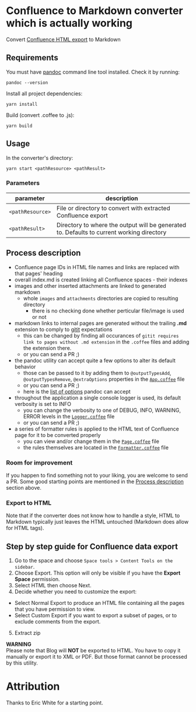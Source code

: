 # Confluence to Markdown converter which is actually working

Convert [Confluence HTML export](#conflhowto) to Markdown


## Requirements

You must have [pandoc] command line tool installed. Check it by running:

```
pandoc --version
```

Install all project dependencies:

```
yarn install
```


Build (convert .coffee to .js):

```
yarn build
```


## Usage

In the converter's directory:

```
yarn start <pathResource> <pathResult>
```


### Parameters

parameter | description
--- | ---
`<pathResource>` | File or directory to convert with extracted Confluence export
`<pathResult>` | Directory to where the output will be generated to. Defaults to current working directory


## Process description<a name="process-description"></a>

- Confluence page IDs in HTML file names and links are replaced with that pages' heading
- overall index.md is created linking all Confluence spaces - their indexes
- images and other inserted attachments are linked to generated markdown
  - whole `images` and `attachments` directories are copied to resulting directory
    - there is no checking done whether perticular file/image is used or not
- markdown links to internal pages are generated without the trailing **.md** extension to comply to [gitit] expectations
  - this can be changed by finding all occurances of `gitit requires link to pages without .md extension` in the `.coffee` files and adding the extension there.
  - or you can send a PR ;)
- the pandoc utility can accept quite a few options to alter its default behavior
  - those can be passed to it by adding them to `@outputTypesAdd`, `@outputTypesRemove`, `@extraOptions` properties in the [`App.coffee`](src/App.coffee) file
  - or you can send a PR ;)
  - here is the [list of options][pandoc-options] pandoc can accept
- throughout the application a single console logger is used, its default verbosity is set to INFO
  - you can change the verbosity to one of DEBUG, INFO, WARNING, ERROR levels in the [`Logger.coffee`](src/App.coffee) file
  - or you can send a PR ;)
- a series of formatter rules is applied to the HTML text of Confluence page for it to be converted properly
  - you can view and/or change them in the [`Page.coffee`](src/Page.coffee) file
  - the rules themselves are located in the [`Formatter.coffee`](src/Formatter.coffee) file


### Room for improvement

If you happen to find something not to your liking, you are welcome to send a PR. Some good starting points are mentioned in the [Process description](#process-description) section above.


### Export to HTML

Note that if the converter does not know how to handle a style, HTML to Markdown typically just leaves the HTML untouched (Markdown does allow for HTML tags).


## Step by step guide for Confluence data export<a name="conflhowto"></a>

1. Go to the space and choose `Space tools > Content Tools on the sidebar`.
2. Choose Export. This option will only be visible if you have the **Export Space** permission.
3. Select HTML then choose Next.
4. Decide whether you need to customize the export:
  - Select Normal Export to produce an HTML file containing all the pages that you have permission to view.
  - Select Custom Export if you want to export a subset of pages, or to exclude comments from the export.
5. Extract zip

**WARNING**  
Please note that Blog will **NOT** be exported to HTML. You have to copy it manually or export it to XML or PDF. But those format cannot be processed by this utility.


# Attribution

Thanks to Eric White for a starting point.


[pandoc]: http://pandoc.org/installing.html
[pandoc-options]: http://hackage.haskell.org/package/pandoc
[gitit]: https://github.com/jgm/gitit/
